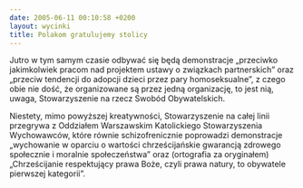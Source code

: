 ```yaml
---
date: 2005-06-11 00:10:58 +0200
layout: wycinki
title: Polakom gratulujemy stolicy
---
```


Jutro w tym samym czasie odbywać się będą demonstracje „przeciwko jakimkolwiek pracom nad projektem ustawy o związkach partnerskich” oraz „przeciw tendencji do adopcji dzieci przez pary homoseksualne”, z czego obie nie dość, że organizowane są przez jedną organizację, to jest nią, uwaga, Stowarzyszenie na rzecz Swobód Obywatelskich.

Niestety, mimo powyższej kreatywności, Stowarzyszenie na całej linii przegrywa z Oddziałem Warszawskim Katolickiego Stowarzyszenia Wychowawców, które równie schizofrenicznie poprowadzi demonstracje „wychowanie w oparciu o wartości chrześcijańskie gwarancją zdrowego społecznie i moralnie społeczeństwa” oraz (ortografia za oryginałem) „Chrześcijanie respektujący prawa Boże, czyli prawa natury, to obywatele pierwszej kategorii”.
